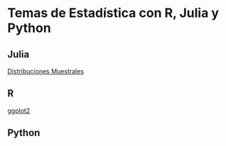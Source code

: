 # Temas de Estadística con R, Julia y Python

## Julia

[Distribuciones Muestrales](https://carloslesmes.github.io/DM-Julia)

## R

[ggplot2](https://carloslesmes.github.io/ggplot2/)

## Python

